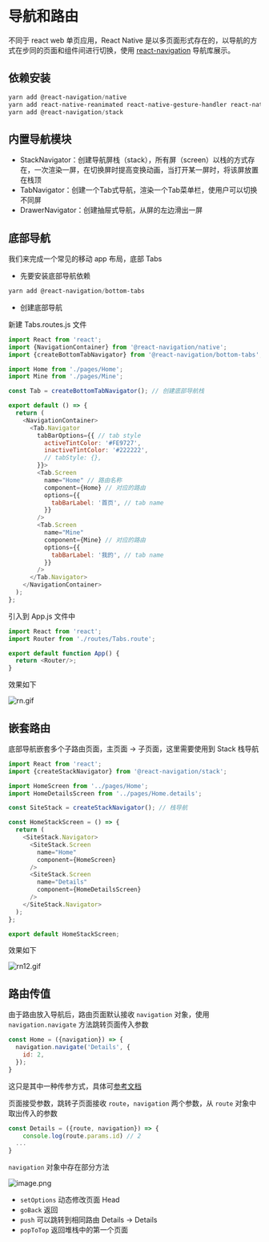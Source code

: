 # 导航和路由

不同于 react web 单页应用，React Native 是以多页面形式存在的，以导航的方式在步同的页面和组件间进行切换，使用 [react-navigation](https://reactnavigation.org/docs/getting-started) 导航库展示。

## 依赖安装
```powershell
yarn add @react-navigation/native
yarn add react-native-reanimated react-native-gesture-handler react-native-screens react-native-safe-area-context @react-native-community/masked-view
yarn add @react-navigation/stack
```

## 内置导航模块


- StackNavigator：创建导航屏栈（stack），所有屏（screen）以栈的方式存在，一次渲染一屏，在切换屏时提高变换动画，当打开某一屏时，将该屏放置在栈顶
- TabNavigator：创建一个Tab式导航，渲染一个Tab菜单栏，使用户可以切换不同屏
- DrawerNavigator：创建抽屉式导航，从屏的左边滑出一屏

## 底部导航

我们来完成一个常见的移动 app 布局，底部 Tabs

- 先要安装底部导航依赖

```powershell
yarn add @react-navigation/bottom-tabs
```

- 创建底部导航

新建 Tabs.routes.js 文件

```javascript
import React from 'react';
import {NavigationContainer} from '@react-navigation/native';
import {createBottomTabNavigator} from '@react-navigation/bottom-tabs';

import Home from './pages/Home';
import Mine from './pages/Mine';

const Tab = createBottomTabNavigator(); // 创建底部导航栈

export default () => {
  return (
    <NavigationContainer>
      <Tab.Navigator
        tabBarOptions={{ // tab style
          activeTintColor: '#FE9727',
          inactiveTintColor: '#222222',
          // tabStyle: {},
        }}>
        <Tab.Screen
          name="Home" // 路由名称
          component={Home} // 对应的路由
          options={{
            tabBarLabel: '首页', // tab name
          }}
        />
        <Tab.Screen
          name="Mine"
          component={Mine} // 对应的路由
          options={{
            tabBarLabel: '我的', // tab name
          }}
        />
      </Tab.Navigator>
    </NavigationContainer>
  );
};

```

引入到 App.js 文件中

```javascript
import React from 'react';
import Router from './routes/Tabs.route';

export default function App() {
  return <Router/>;
}
```
效果如下

![rn.gif](../images/routes/rn.gif)

## 嵌套路由
底部导航嵌套多个子路由页面，主页面 -> 子页面，这里需要使用到 Stack 栈导航
```javascript
import React from 'react';
import {createStackNavigator} from '@react-navigation/stack';

import HomeScreen from '../pages/Home';
import HomeDetailsScreen from '../pages/Home.details';

const SiteStack = createStackNavigator(); // 栈导航

const HomeStackScreen = () => {
  return (
    <SiteStack.Navigator>
      <SiteStack.Screen
        name="Home"
        component={HomeScreen}
      />
      <SiteStack.Screen
        name="Details"
        component={HomeDetailsScreen}
      />
    </SiteStack.Navigator>
  );
};

export default HomeStackScreen;
```
效果如下

![rn12.gif](../images/routes/rn12.gif)

## 路由传值
由于路由放入导航后，路由页面默认接收 `navigation` 对象，使用 `navigation.navigate` 方法跳转页面传入参数
```javascript
const Home = ({navigation}) => {
  navigation.navigate('Details', {
    id: 2,
  });
}
```
这只是其中一种传参方式，具体可[参考文档](https://reactnavigation.org/docs/route-prop)

页面接受参数，跳转子页面接收 `route`，`navigation` 两个参数，从 `route` 对象中取出传入的参数
```javascript
const Details = ({route, navigation}) => {
	console.log(route.params.id) // 2
  ...
}
```
`navigation` 对象中存在部分方法

![image.png](../images/routes/image1.png)

- `setOptions` 动态修改页面 Head 
- `goBack` 返回
- `push` 可以跳转到相同路由 Details -> Details
- `popToTop` 返回堆栈中的第一个页面
